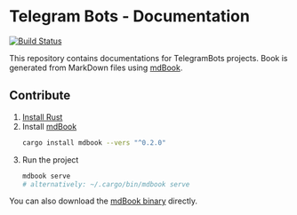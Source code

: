 # Telegram Bots - Documentation

[![Build Status](https://travis-ci.org/TelegramBots/book.svg?branch=master)](https://travis-ci.org/TelegramBots/book)

This repository contains documentations for TelegramBots projects. Book is generated from MarkDown files using [mdBook].

## Contribute

1. [Install Rust](https://www.rust-lang.org/en-US/install.html)
2. Install [mdBook]
    ```bash
    cargo install mdbook --vers "^0.2.0"
    ```
3. Run the project
    ```bash
    mdbook serve
    # alternatively: ~/.cargo/bin/mdbook serve
    ```

You can also download the [mdBook binary] directly.

[mdBook]: https://github.com/rust-lang-nursery/mdBook
[mdBook binary]: https://github.com/rust-lang-nursery/mdBook/releases